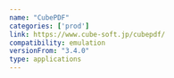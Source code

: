 ```yaml
---
name: "CubePDF"
categories: ['prod']
link: https://www.cube-soft.jp/cubepdf/
compatibility: emulation
versionFrom: "3.4.0"
type: applications
---
```


